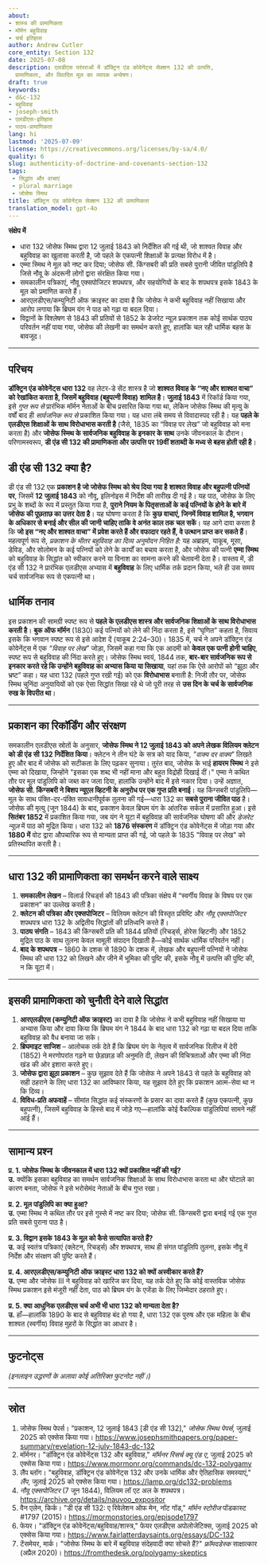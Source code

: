 ```yaml
---
about:
- शास्त्र की प्रामाणिकता
- मॉर्मन बहुविवाह
- चर्च इतिहास
author: Andrew Cutler
core_entity: Section 132
date: 2025-07-08
description: एलडीएस परंपराओं में डॉक्ट्रिन एंड कोवेनेंट्स सेक्शन 132 की उत्पत्ति,
  प्रामाणिकता, और विवादित मूल का व्यापक अन्वेषण।
draft: true
keywords:
- d&c-132
- बहुविवाह
- joseph-smith
- एलडीएस-इतिहास
- पाठ्य-प्रामाणिकता
lang: hi
lastmod: '2025-07-09'
license: https://creativecommons.org/licenses/by-sa/4.0/
quality: 6
slug: authenticity-of-doctrine-and-covenants-section-132
tags:
 - सिद्धांत और वाचाएं
 - plural marriage
 - जोसेफ स्मिथ
title: डॉक्ट्रिन एंड कोवेनेंट्स सेक्शन 132 की प्रामाणिकता
translation_model: gpt-4o
---
```


**संक्षेप में** <!-- ≤ 100 शब्द, 3–7 बुलेट -->

- धारा 132 जोसेफ स्मिथ द्वारा 12 जुलाई 1843 को निर्देशित की गई थी, जो शाश्वत विवाह और बहुविवाह का खुलासा करती है, जो पहले के एकपत्नी शिक्षाओं के प्रत्यक्ष विरोध में है।
- एम्मा स्मिथ ने मूल को नष्ट कर दिया; जोसेफ सी. किंग्सबरी की प्रति सबसे पुरानी जीवित पांडुलिपि है जिसे नौवू के अंदरूनी लोगों द्वारा संरक्षित किया गया।
- समकालीन पत्रिकाएं, नौवू एक्सपोजिटर शपथपत्र, और सहयोगियों के बाद के शपथपत्र इसके 1843 के मूल को प्रमाणित करते हैं।
- आरएलडीएस/कम्युनिटी ऑफ क्राइस्ट का दावा है कि जोसेफ ने कभी बहुविवाह नहीं सिखाया और आरोप लगाया कि ब्रिघम यंग ने पाठ को गढ़ा या बदल दिया।
- विद्वानों के विश्लेषण से 1843 की प्रतियों से 1852 के डेजरेट न्यूज़ प्रकाशन तक कोई सार्थक पाठ्य परिवर्तन नहीं पाया गया, जोसेफ की लेखनी का समर्थन करते हुए, हालांकि चल रही धार्मिक बहस के बावजूद।

---

## परिचय

**डॉक्ट्रिन एंड कोवेनेंट्स धारा 132** वह लेटर-डे सेंट शास्त्र है जो **शाश्वत विवाह के “नए और शाश्वत वाचा” को रेखांकित करता है, जिसमें बहुविवाह (बहुपत्नी विवाह) शामिल है**। **जुलाई 1843** में रिकॉर्ड किया गया, इसे *गुप्त रूप से* प्रारंभिक मॉर्मन नेताओं के बीच प्रसारित किया गया था, लेकिन जोसेफ स्मिथ की मृत्यु के वर्षों बाद ही *सार्वजनिक रूप से* प्रकाशित किया गया। यह धारा लंबे समय से विवादास्पद रही है। यह **पहले के एलडीएस शिक्षाओं के साथ विरोधाभास करती है** (जैसे, 1835 का “विवाह पर लेख” जो बहुविवाह को मना करता है) और **जोसेफ स्मिथ के सार्वजनिक बहुविवाह के इनकार के साथ** उनके जीवनकाल के दौरान। परिणामस्वरूप, **डी एंड सी 132 की प्रामाणिकता और उत्पत्ति पर 19वीं शताब्दी के मध्य से बहस होती रही है**।

## डी एंड सी 132 क्या है?

डी एंड सी 132 एक **प्रकाशन है जो जोसेफ स्मिथ को श्रेय दिया गया है** **शाश्वत विवाह और बहुपत्नी पत्नियों पर**, जिसमें **12 जुलाई 1843** को नौवू, इलिनोइस में निर्देश की तारीख दी गई है। यह पाठ, जोसेफ के लिए प्रभु के शब्दों के रूप में प्रस्तुत किया गया है, **पुराने नियम के पितृसत्ताओं के कई पत्नियों के होने के बारे में जोसेफ की पूछताछ का उत्तर देता है**। यह घोषणा करता है कि **कुछ वाचाएं, जिनमें विवाह शामिल है, भगवान के अधिकार से बनाई और सील की जानी चाहिए ताकि वे अनंत काल तक चल सकें**। यह आगे दावा करता है कि **जो इस “नए और शाश्वत वाचा” में प्रवेश करते हैं और वफादार रहते हैं, वे उत्थान प्राप्त कर सकते हैं**। महत्वपूर्ण रूप से, *प्रकाशन के भीतर बहुविवाह का दिव्य अनुमोदन निहित है:* यह अब्राहम, याकूब, मूसा, डेविड, और सोलोमन के कई पत्नियों को लेने के कार्यों का बचाव करता है, और जोसेफ की पत्नी **एम्मा स्मिथ** को बहुविवाह के सिद्धांत को स्वीकार करने या विनाश का सामना करने की चेतावनी देता है। वास्तव में, डी एंड सी 132 ने प्रारंभिक एलडीएस अभ्यास में **बहुविवाह** के लिए धार्मिक तर्क प्रदान किया, भले ही उस समय चर्च सार्वजनिक रूप से एकपत्नी था।

## धार्मिक तनाव

इस प्रकाशन की सामग्री स्पष्ट रूप से **पहले के एलडीएस शास्त्र और सार्वजनिक शिक्षाओं के साथ विरोधाभास करती है**। **बुक ऑफ मॉर्मन** (1830) कई पत्नियों को लेने की निंदा करता है, इसे “घृणित” कहता है, सिवाय इसके कि भगवान स्पष्ट रूप से इसे आदेश दें (याकूब 2:24–30)। 1835 में, चर्च ने अपने डॉक्ट्रिन एंड कोवेनेंट्स में एक *“विवाह पर लेख”* जोड़ा, जिसमें कहा गया कि एक आदमी को **केवल एक पत्नी होनी चाहिए**, स्पष्ट रूप से बहुविवाह की निंदा करते हुए। जोसेफ स्मिथ स्वयं, 1844 तक, **बार-बार सार्वजनिक रूप से इनकार करते रहे कि उन्होंने बहुविवाह का अभ्यास किया या सिखाया**, यहां तक कि ऐसे आरोपों को “झूठा और भ्रष्ट” कहा। यह धारा 132 (पहले गुप्त रखी गई) को एक **विरोधाभास** बनाती है: निजी तौर पर, जोसेफ स्मिथ चुनिंदा अनुयायियों को एक ऐसा सिद्धांत सिखा रहे थे जो पूरी तरह से **उस दिन के चर्च के सार्वजनिक रुख के विपरीत था**।

---

## प्रकाशन का रिकॉर्डिंग और संरक्षण

समकालीन एलडीएस स्रोतों के अनुसार, **जोसेफ स्मिथ ने 12 जुलाई 1843 को अपने लेखक विलियम क्लेटन को डी एंड सी 132 निर्देशित किया**। क्लेटन ने तीन घंटे के सत्र को याद किया, *"वाक्य दर वाक्य"* लिखते हुए और बाद में जोसेफ को सटीकता के लिए पढ़कर सुनाया। तुरंत बाद, जोसेफ के भाई **हायरम स्मिथ** ने इसे एम्मा को दिखाया, जिन्होंने "इसका एक शब्द भी नहीं माना और बहुत विद्रोही दिखाई दीं।" एम्मा ने कथित तौर पर मूल पांडुलिपि को जब्त कर जला दिया, हालांकि उन्होंने बाद में इसे नकार दिया। उन्हें अज्ञात, **जोसेफ सी. किंग्सबरी ने बिशप न्यूएल व्हिटनी के अनुरोध पर एक गुप्त प्रति बनाई**। यह किंग्सबरी पांडुलिपि—मूल के साथ पंक्ति-दर-पंक्ति सावधानीपूर्वक तुलना की गई—धारा 132 का **सबसे पुराना जीवित पाठ** है। जोसेफ की मृत्यु (जून 1844) के बाद, प्रकाशन केवल ब्रिघम यंग के आंतरिक सर्कल में प्रसारित हुआ। इसे **सितंबर 1852** में प्रकाशित किया गया, जब यंग ने यूटा में बहुविवाह की सार्वजनिक घोषणा की और *डेजरेट न्यूज़* में पाठ को मुद्रित किया। धारा 132 को **1876 संस्करण** में डॉक्ट्रिन एंड कोवेनेंट्स में जोड़ा गया और **1880 में** वोट द्वारा औपचारिक रूप से मान्यता प्राप्त की गई, जो पहले के 1835 "विवाह पर लेख" को प्रतिस्थापित करती है।

---

## धारा 132 की प्रामाणिकता का समर्थन करने वाले साक्ष्य

1. **समकालीन लेखन** – विलार्ड रिचर्ड्स की 1843 की पत्रिका संक्षेप में “स्वर्गीय विवाह के विषय पर एक प्रकाशन” का उल्लेख करती है।  
2. **क्लेटन की पत्रिका और एक्सपोजिटर** – विलियम क्लेटन की विस्तृत प्रविष्टि और *नौवू एक्सपोजिटर* शपथपत्र धारा 132 के अद्वितीय सिद्धांतों की प्रतिध्वनि करते हैं।  
3. **पाठ्य संगति** – 1843 की किंग्सबरी प्रति की 1844 प्रतियों (रिचर्ड्स, होरेस व्हिटनी) और 1852 मुद्रित पाठ के साथ तुलना केवल मामूली संपादन दिखाती है—कोई सार्थक धार्मिक परिवर्तन नहीं।  
4. **बाद के शपथपत्र** – 1860 के दशक से 1890 के दशक में, लेखक और बहुपत्नी पत्नियों ने जोसेफ स्मिथ की धारा 132 को लिखने और जीने में भूमिका की पुष्टि की, इसके नौवू में उत्पत्ति की पुष्टि की, न कि यूटा में।

---

## इसकी प्रामाणिकता को चुनौती देने वाले सिद्धांत

1. **आरएलडीएस (कम्युनिटी ऑफ क्राइस्ट)** का दावा है कि जोसेफ ने कभी बहुविवाह नहीं सिखाया या अभ्यास किया और दावा किया कि ब्रिघम यंग ने 1844 के बाद धारा 132 को गढ़ा या बदल दिया ताकि बहुविवाह को वैध बनाया जा सके। 
2. **ब्रिघमाइट साजिश** – आलोचक तर्क देते हैं कि ब्रिघम यंग के नेतृत्व में सार्वजनिक रिलीज में देरी (1852) ने मरणोपरांत गढ़ने या छेड़छाड़ की अनुमति दी, लेखन की विचित्रताओं और एम्मा की निंदा खंड की ओर इशारा करते हुए। 
3. **जोसेफ द्वारा झूठा प्रकाशन** – कुछ सुझाव देते हैं कि जोसेफ ने अपने 1843 से पहले के बहुविवाह को सही ठहराने के लिए धारा 132 का आविष्कार किया, यह सुझाव देते हुए कि प्रकाशन आत्म-सेवा था न कि दिव्य। 
4. **विविध-प्रति अफवाहें** – सीमांत सिद्धांत कई संस्करणों के प्रसार का दावा करते हैं (कुछ एकपत्नी, कुछ बहुपत्नी), जिसमें बहुविवाह के हिस्से बाद में जोड़े गए—हालांकि कोई वैकल्पिक पांडुलिपियां सामने नहीं आई हैं।

---

## सामान्य प्रश्न

**प्र. 1. जोसेफ स्मिथ के जीवनकाल में धारा 132 क्यों प्रकाशित नहीं की गई?**  
**उ.** क्योंकि इसका बहुविवाह का समर्थन सार्वजनिक शिक्षाओं के साथ विरोधाभास करता था और घोटाले का कारण बनता, जोसेफ ने इसे भरोसेमंद नेताओं के बीच गुप्त रखा।  

**प्र. 2. मूल पांडुलिपि का क्या हुआ?**  
**उ.** एम्मा स्मिथ ने कथित तौर पर इसे गुस्से में नष्ट कर दिया; जोसेफ सी. किंग्सबरी द्वारा बनाई गई एक गुप्त प्रति सबसे पुराना पाठ है।  

**प्र. 3. विद्वान इसके 1843 के मूल को कैसे सत्यापित करते हैं?**  
**उ.** कई स्वतंत्र पत्रिकाएं (क्लेटन, रिचर्ड्स) और शपथपत्र, साथ ही संगत पांडुलिपि तुलना, इसके नौवू में निर्देश और संरक्षण की पुष्टि करते हैं।  

**प्र. 4. आरएलडीएस/कम्युनिटी ऑफ क्राइस्ट धारा 132 को क्यों अस्वीकार करते हैं?**  
**उ.** एम्मा और जोसेफ III ने बहुविवाह को खारिज कर दिया, यह तर्क देते हुए कि कोई वास्तविक जोसेफ स्मिथ प्रकाशन इसे मंजूरी नहीं देता, पाठ को ब्रिघम यंग के एजेंडा के लिए जिम्मेदार ठहराते हुए।  

**प्र. 5. क्या आधुनिक एलडीएस चर्च अभी भी धारा 132 को मान्यता देता है?**  
**उ.** हाँ—हालांकि 1890 के बाद से बहुविवाह बंद हो गया है, धारा 132 एक पुरुष और एक महिला के बीच शाश्वत (स्वर्गीय) विवाह मुहरों के सिद्धांत का आधार है।

---

## फुटनोट्स

*(इनलाइन उद्धरणों के अलावा कोई अतिरिक्त फुटनोट नहीं।)*

---

## स्रोत

1. जोसेफ स्मिथ पेपर्स। "प्रकाशन, 12 जुलाई 1843 [डी एंड सी 132]," *जोसेफ स्मिथ पेपर्स*, जुलाई 2025 को एक्सेस किया गया। <https://www.josephsmithpapers.org/paper-summary/revelation-12-july-1843-dc-132> 
2. मॉर्मनर। "डॉक्ट्रिन एंड कोवेनेंट्स 132 और बहुविवाह," *मॉर्मनर रिसर्च क्यू एंड ए*, जुलाई 2025 को एक्सेस किया गया। <https://www.mormonr.org/commands/dc-132-polygamy> 
3. लैंप ब्लॉग। "बहुविवाह, डॉक्ट्रिन एंड कोवेनेंट्स 132 और उनके धार्मिक और ऐतिहासिक समस्याएं," *लैंप*, जुलाई 2025 को एक्सेस किया गया। <https://lamp.org/dc132-problems> 
4. *नौवू एक्सपोजिटर* (7 जून 1844), विलियम लॉ एट अल के शपथपत्र। <https://archive.org/details/nauvoo_expositor> 
5. वैन एलेन, किर्क। "डी एंड सी 132: ए रिवेलेशन ऑफ मेन, नॉट गॉड," *मॉर्मन स्टोरीज* पॉडकास्ट #1797 (2015)। <https://mormonstories.org/episode1797> 
6. फेयर। "डॉक्ट्रिन एंड कोवेनेंट्स/बहुविवाह/शास्त्र," फेयर एलडीएस अपोलोजेटिक्स, जुलाई 2025 को एक्सेस किया गया। <https://www.fairlatterdaysaints.org/essays/DC-132> 
7. टेंसमेयर, मार्क। "जोसेफ स्मिथ के बारे में बहुविवाह संदेहवादी क्या सोचते हैं?" *फ्रॉमदडेस्क* साक्षात्कार (अप्रैल 2020)। <https://fromthedesk.org/polygamy-skeptics>